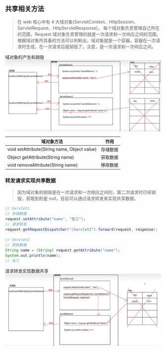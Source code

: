 ## 共享相关方法

> 在 web 核心中有 4 大域对象(ServletContext、HttpSession、ServletRequest、HttpServletResponse)，
> 每个域对象负责管理自己所在的范围，Request 域对象负责管理的就是一次请求和一次响应之间的范围。根据域对象所具备的方法可以判断出，域对象就是一个容器，容器在一次请求时生成，在一次请求后就销毁了。注意，是一次请求和一次响应之间。

域对象的产生和销毁
![域对象的产生和销毁](../../images/域对象的产生和销毁.jpg)

| 域对象方法                                   | 作用     |
| -------------------------------------------- | -------- |
| void setAttribute(String name, Object value) | 存储数据 |
| Object getAttribute(String name)             | 获取数据 |
| void removeAttribute(String name)            | 移除数据 |

### 转发请求实现共享数据

> 因为域对象的销毁是在一次请求和一次相应之间的，第二次请求时已经销毁，获取到的是 null，目前可以通过请求转发来实现共享数据。

```java
// Servlet1
// 存储数据
request.setAttribute("name", "张三");
// 请求转发
request.getRequestDispatcher("/Servlet2").forward(request, response);

// Servlet2
// 获取数据
String name = (String) request.getAttribute("name");
System.out.println(name);
// 张三
```

请求转发实现数据共享
![请求转发实现数据共享](../../images/请求转发实现数据共享.jpg)
